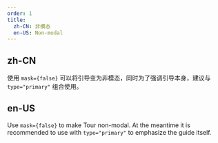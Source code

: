 ```yaml
---
order: 1
title:
  zh-CN: 非模态
  en-US: Non-modal
---
```


## zh-CN

使用 `mask={false}` 可以将引导变为非模态，同时为了强调引导本身，建议与 `type="primary"` 组合使用。

## en-US

Use `mask={false}` to make Tour non-modal. At the meantime it is recommended to use with `type="primary"` to emphasize the guide itself.

